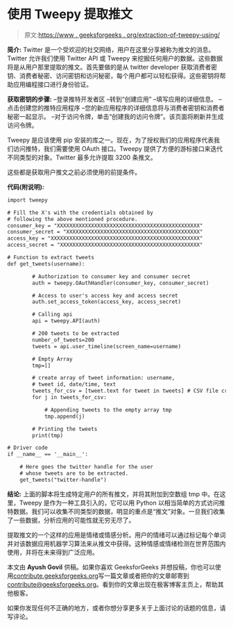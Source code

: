 # 使用 Tweepy 提取推文

> 原文:[https://www . geeksforgeeks . org/extraction-of-tweepy-using/](https://www.geeksforgeeks.org/extraction-of-tweets-using-tweepy/)

**简介:** Twitter 是一个受欢迎的社交网络，用户在这里分享被称为推文的消息。Twitter 允许我们使用 Twitter API 或 Tweepy 来挖掘任何用户的数据。这些数据将是从用户那里提取的推文。首先要做的是从 twitter developer 获取消费者密钥、消费者秘密、访问密钥和访问秘密，每个用户都可以轻松获得。这些密钥将帮助应用编程接口进行身份验证。

**获取密钥的步骤:**
–登录推特开发者区
–转到“创建应用”
–填写应用的详细信息。
–点击创建您的推特应用程序
–您的新应用程序的详细信息将与消费者密钥和消费者秘密一起显示。
–对于访问令牌，单击“创建我的访问令牌”。该页面将刷新并生成访问令牌。

Tweepy 是应该使用 pip 安装的库之一。现在，为了授权我们的应用程序代表我们访问推特，我们需要使用 OAuth 接口。Tweepy 提供了方便的游标接口来迭代不同类型的对象。Twitter 最多允许提取 3200 条推文。

这些都是获取用户推文之前必须使用的前提条件。

**代码(附说明):**

```html
import tweepy

# Fill the X's with the credentials obtained by 
# following the above mentioned procedure.
consumer_key = "XXXXXXXXXXXXXXXXXXXXXXXXXXXXXXXXXXXXXXXXXXXXXX" 
consumer_secret = "XXXXXXXXXXXXXXXXXXXXXXXXXXXXXXXXXXXXXXXXXXX"
access_key = "XXXXXXXXXXXXXXXXXXXXXXXXXXXXXXXXXXXXXXXXXXXXXXXX"
access_secret = "XXXXXXXXXXXXXXXXXXXXXXXXXXXXXXXXXXXXXXXXXXXXX"

# Function to extract tweets
def get_tweets(username):

        # Authorization to consumer key and consumer secret
        auth = tweepy.OAuthHandler(consumer_key, consumer_secret)

        # Access to user's access key and access secret
        auth.set_access_token(access_key, access_secret)

        # Calling api
        api = tweepy.API(auth)

        # 200 tweets to be extracted
        number_of_tweets=200
        tweets = api.user_timeline(screen_name=username)

        # Empty Array
        tmp=[] 

        # create array of tweet information: username, 
        # tweet id, date/time, text
        tweets_for_csv = [tweet.text for tweet in tweets] # CSV file created 
        for j in tweets_for_csv:

            # Appending tweets to the empty array tmp
            tmp.append(j) 

        # Printing the tweets
        print(tmp)

# Driver code
if __name__ == '__main__':

    # Here goes the twitter handle for the user
    # whose tweets are to be extracted.
    get_tweets("twitter-handle") 
```

**结论:**
上面的脚本将生成特定用户的所有推文，并将其附加到空数组 tmp 中。在这里，Tweepy 是作为一种工具引入的，它可以用 Python 以相当简单的方式访问推特数据。我们可以收集不同类型的数据，明显的重点是“推文”对象。一旦我们收集了一些数据，分析应用的可能性就无穷无尽了。

提取推文的一个这样的应用是情绪或情感分析。用户的情绪可以通过标记每个单词并对该数据应用机器学习算法来从推文中获得。这种情感或情绪检测在世界范围内使用，并将在未来得到广泛应用。

本文由 **Ayush Govil** 供稿。如果你喜欢 GeeksforGeeks 并想投稿，你也可以使用[contribute.geeksforgeeks.org](http://www.contribute.geeksforgeeks.org)写一篇文章或者把你的文章邮寄到 contribute@geeksforgeeks.org。看到你的文章出现在极客博客主页上，帮助其他极客。

如果你发现任何不正确的地方，或者你想分享更多关于上面讨论的话题的信息，请写评论。